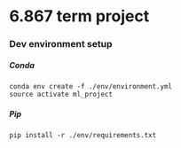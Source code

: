 # 6.867 term project

### Dev environment setup

##### Conda
```
conda env create -f ./env/environment.yml
source activate ml_project
```

##### Pip
```
pip install -r ./env/requirements.txt
```
